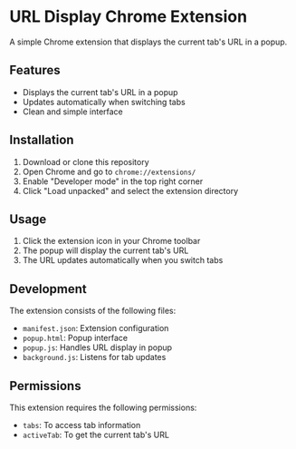 # URL Display Chrome Extension

A simple Chrome extension that displays the current tab's URL in a popup.

## Features
- Displays the current tab's URL in a popup
- Updates automatically when switching tabs
- Clean and simple interface

## Installation
1. Download or clone this repository
2. Open Chrome and go to `chrome://extensions/`
3. Enable "Developer mode" in the top right corner
4. Click "Load unpacked" and select the extension directory

## Usage
1. Click the extension icon in your Chrome toolbar
2. The popup will display the current tab's URL
3. The URL updates automatically when you switch tabs

## Development
The extension consists of the following files:
- `manifest.json`: Extension configuration
- `popup.html`: Popup interface
- `popup.js`: Handles URL display in popup
- `background.js`: Listens for tab updates

## Permissions
This extension requires the following permissions:
- `tabs`: To access tab information
- `activeTab`: To get the current tab's URL
